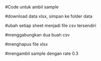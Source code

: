 #Code untuk ambil sample

#download data xlsx, simpan ke folder data

#ubah setiap sheet menjadi file csv tersendiri

#menggabungkan dua buah csv

#menghapus file xlsx

#mengambil sample dengan rate 0.3
